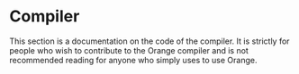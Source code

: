 # Compiler

This section is a documentation on the code of the compiler. It is strictly for people who wish to contribute to the Orange compiler and is not recommended reading for anyone who simply uses to use Orange. 
